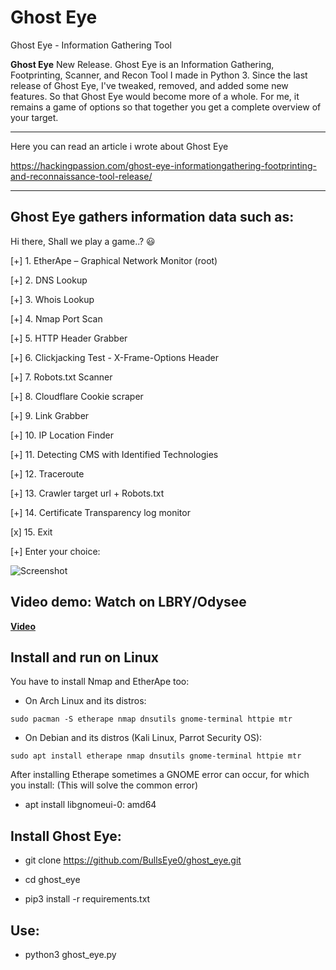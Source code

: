 # Ghost Eye
Ghost Eye - Information Gathering Tool
<div>

**Ghost Eye** New Release. Ghost Eye is an Information Gathering, Footprinting, Scanner, and Recon Tool I made in Python 3. Since the last release of Ghost Eye, I've tweaked, removed, and added some new features. So that Ghost Eye would become more of a whole. For me, it remains a game of options so that together you get a complete overview of your target.

****
Here you can read an article i wrote about Ghost Eye

https://hackingpassion.com/ghost-eye-informationgathering-footprinting-and-reconnaissance-tool-release/

****


## Ghost Eye gathers information data such as:

Hi there, Shall we play a game..? 😃

[+] 1.   EtherApe – Graphical Network Monitor (root)

[+] 2.   DNS Lookup

[+] 3.   Whois Lookup

[+] 4.   Nmap Port Scan

[+] 5.   HTTP Header Grabber

[+] 6.   Clickjacking Test - X-Frame-Options Header

[+] 7.   Robots.txt Scanner

[+] 8.   Cloudflare Cookie scraper

[+] 9.   Link Grabber

[+] 10.  IP Location Finder

[+] 11.  Detecting CMS with Identified Technologies

[+] 12.  Traceroute

[+] 13.  Crawler target url + Robots.txt

[+] 14.  Certificate Transparency log monitor

[x] 15.  Exit

[+] Enter your choice:

![Screenshot](featured-image.png)

  
## Video demo: Watch on LBRY/Odysee

**[Video](https://open.lbry.com/@hackingpassion:9/Ghost-Eye-Informationgathering-Footprinting-Scanner-and-Recon-Tool-Release:3)**


## Install and run on Linux
 
You have to install Nmap and EtherApe too:

  
* On Arch Linux and its distros: 
```
sudo pacman -S etherape nmap dnsutils gnome-terminal httpie mtr
```

  
* On Debian and its distros (Kali Linux, Parrot Security OS): 
```
sudo apt install etherape nmap dnsutils gnome-terminal httpie mtr
```

After installing Etherape sometimes a GNOME error can occur, for which you install: (This will solve the common error)
* apt install libgnomeui-0: amd64

    
    
## Install Ghost Eye:
* git clone https://github.com/BullsEye0/ghost_eye.git

* cd ghost_eye
  
* pip3 install -r requirements.txt

  
## Use:
* python3 ghost_eye.py



